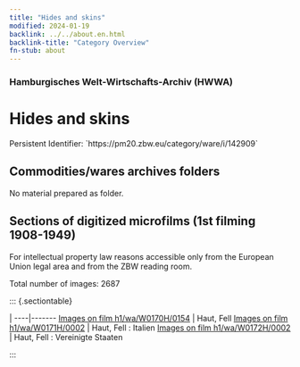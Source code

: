 ```yaml
---
title: "Hides and skins"
modified: 2024-01-19
backlink: ../../about.en.html
backlink-title: "Category Overview"
fn-stub: about
---
```


### Hamburgisches Welt-Wirtschafts-Archiv (HWWA)

# Hides and skins

<div class="hint">Persistent Identifier: `https://pm20.zbw.eu/category/ware/i/142909`</div>







## Commodities/wares archives folders





No material prepared as folder.



<a id="filmsections" />

## Sections of digitized microfilms (1st filming 1908-1949)

<p>For intellectual property law reasons accessible only from the European Union legal area and from the ZBW reading room.</p>



<p>Total number of images: 2687</p>




::: {.sectiontable}

 | 
----|-------
<a class="btn" href="https://pm20.zbw.eu/film/h1/wa/W0170H/0154" rel="nofollow">Images on film h1/wa/W0170H/0154</a> | Haut, Fell
<a class="btn" href="https://pm20.zbw.eu/film/h1/wa/W0171H/0002" rel="nofollow">Images on film h1/wa/W0171H/0002</a> | Haut, Fell : Italien
<a class="btn" href="https://pm20.zbw.eu/film/h1/wa/W0172H/0002" rel="nofollow">Images on film h1/wa/W0172H/0002</a> | Haut, Fell : Vereinigte Staaten


:::

















